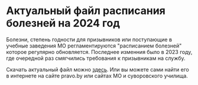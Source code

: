 # Актуальный файл расписания болезней на 2024 год

Болезни, степень годности для призывников или поступающие в учебные заведения МО регламентируются "расписанием болезней" которое регулярно обновляется. Последнее изменния было в 2023 году, где очередной раз смягчились требования к призывникам на службу.

Скачать актуальный файл можно [здесь](postanovlenie-mo-mz-18-01-2023-n-1-10.pdf). Или вы можете сами найти его в интернете на сайте pravo.by или сайтах МО и суворовского училища.

